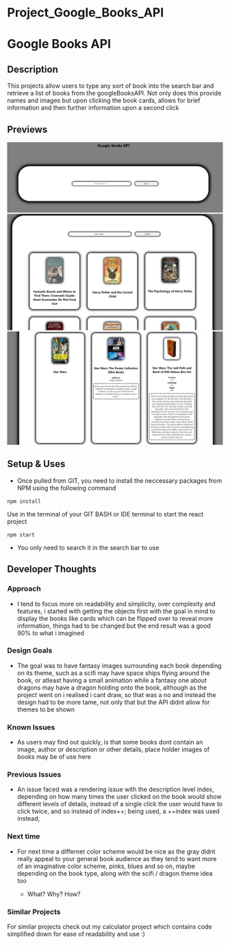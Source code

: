 # Project_Google_Books_API

# Google Books API

## Description

This projects allow users to type any sort of book into the search bar and retrieve a list of books from the googleBooksAPI. Not only does this provide names and images but upon clicking the book cards, allows for brief information and then further information upon a second click

## Previews

![one](Previews/one.png)
![two](Previews/two.png)
![three](Previews/three.png)

## Setup & Uses

-   Once pulled from GIT, you need to install the neccessary packages from NPM using the following command

```
npm install
```

Use in the terminal of your GIT BASH or IDE terminal to start the react project

```
npm start
```

-   You only need to search it in the search bar to use

## Developer Thoughts

### Approach

-   I tend to focus more on readability and simplicity, over complexity and features, i started with getting the objects first with the goal in mind to display the books like cards which can be flipped over to reveal more information, things had to be changed but the end result was a good 90% to what i imagined

### Design Goals

-   The goal was to have fantasy images surrounding each book depending on its theme, such as a scifi may have space ships flying around the book, or atleast having a small animation while a fantasy one about dragons may have a dragon holding onto the book, although as the project went on i realised i cant draw, so that was a no and instead the design had to be more tame, not only that but the API didnt allow for themes to be shown

### Known Issues

-   As users may find out quickly, is that some books dont contain an image, author or description or other details, place holder images of books may be of use here

### Previous Issues

-   An issue faced was a rendering issue with the description level index, depending on how many times the user clicked on the book would show different levels of details, instead of a single click the user would have to click twice, and so instead of index++; being used, a ++index was used instead;

### Next time

-   For next time a differnet color scheme would be nice as the gray didnt really appeal to your general book audience as they tend to want more of an imaginative color scheme, pinks, blues and so on, maybe depending on the book type, along with the scifi / dragon theme idea too

    -   What? Why? How?

### Similar Projects

For similar projects check out my calculator project which contains code simplified down for ease of readability and use :)
